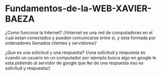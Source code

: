 # Fundamentos-de-la-WEB-XAVIER-BAEZA


¿Como funciona la Internet?
//Internet es una red de computadores en el cual estan conectados y pueden comunicarse entre si, 
y esta formada por ordenadores llamados clientes y servidores//


¿Que es una solicitud y una respuesta?
//una solicitud y respuesta es cuando un usuario en un computador por ejemplo busca algo en google le 
esta pidiendo al servidor de google que lke de una respuesta eso es solicitud y respuesta//
